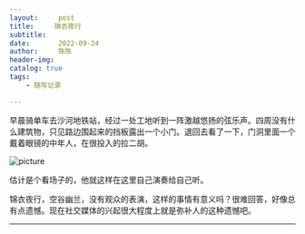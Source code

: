 ```yaml
---
layout:     post
title:     锦衣夜行
subtitle:   
date:       2022-09-24
author:     陈陈
header-img:
catalog: true
tags:
    - 随写记录

---
```


早晨骑单车去沙河地铁站，经过一处工地听到一阵激越悠扬的弦乐声。四周没有什么建筑物，只见路边围起来的挡板露出一个小门。退回去看了一下，门洞里面一个戴着眼镜的中年人，在很投入的拉二胡。

![picture](https://chensong212.github.io/img/2022-09-24-JingyiYexing.jpg)

估计是个看场子的，他就这样在这里自己演奏给自己听。

锦衣夜行，空谷幽兰，没有观众的表演，这样的事情有意义吗？很难回答，好像总有点遗憾。现在社交媒体的兴起很大程度上就是弥补人的这种遗憾吧。

------
